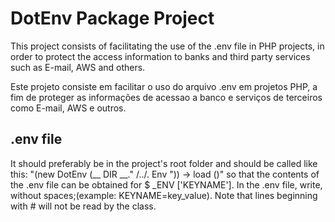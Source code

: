 # DotEnv Package Project
This project consists of facilitating the use of the .env file in PHP projects, in order to protect the access information to banks and third party services such as E-mail, AWS and others.

Este projeto consiste em facilitar o uso do arquivo .env em projetos PHP, a fim de proteger as informações de acessao a banco e serviços de terceiros como E-mail, AWS e outros.

## .env file
It should preferably be in the project's root folder and should be called like this: "(new DotEnv (__ DIR __." /../. Env ")) -> load ()" so that the contents of the .env file can be obtained for $ _ENV ['KEYNAME'].
In the .env file, write, without spaces;(example: KEYNAME=key_value). Note that lines beginning with # will not be read by the class.